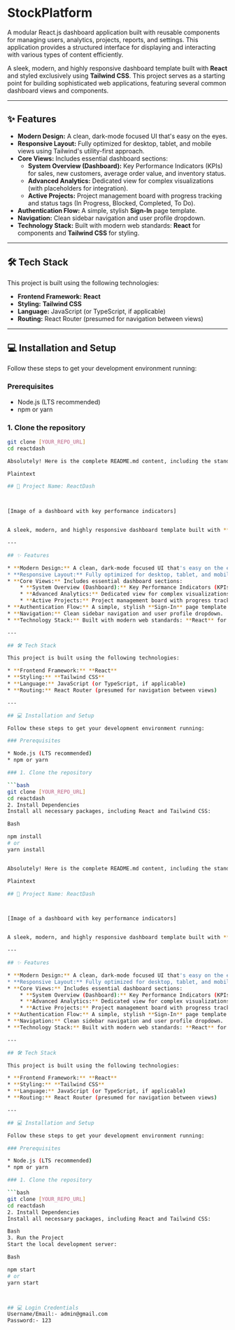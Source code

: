 # StockPlatform
A modular React.js dashboard application built with reusable components for managing users, analytics, projects, reports, and settings. This application provides a structured interface for displaying and interacting with various types of content efficiently.

A sleek, modern, and highly responsive dashboard template built with **React** and styled exclusively using **Tailwind CSS**. This project serves as a starting point for building sophisticated web applications, featuring several common dashboard views and components.

---

## ✨ Features

* **Modern Design:** A clean, dark-mode focused UI that's easy on the eyes.
* **Responsive Layout:** Fully optimized for desktop, tablet, and mobile views using Tailwind's utility-first approach.
* **Core Views:** Includes essential dashboard sections:
    * **System Overview (Dashboard):** Key Performance Indicators (KPIs) for sales, new customers, average order value, and inventory status.
    * **Advanced Analytics:** Dedicated view for complex visualizations (with placeholders for integration).
    * **Active Projects:** Project management board with progress tracking and status tags (In Progress, Blocked, Completed, To Do).
* **Authentication Flow:** A simple, stylish **Sign-In** page template.
* **Navigation:** Clean sidebar navigation and user profile dropdown.
* **Technology Stack:** Built with modern web standards: **React** for components and **Tailwind CSS** for styling.

---

## 🛠️ Tech Stack

This project is built using the following technologies:

* **Frontend Framework:** **React**
* **Styling:** **Tailwind CSS**
* **Language:** JavaScript (or TypeScript, if applicable)
* **Routing:** React Router (presumed for navigation between views)

---

## 💻 Installation and Setup

Follow these steps to get your development environment running:

### Prerequisites

* Node.js (LTS recommended)
* npm or yarn

### 1. Clone the repository

```bash
git clone [YOUR_REPO_URL]
cd reactdash

Absolutely! Here is the complete README.md content, including the standard MIT License text, all in one file ready to be copied and pasted.

Plaintext

## 🚀 Project Name: ReactDash



[Image of a dashboard with key performance indicators]


A sleek, modern, and highly responsive dashboard template built with **React** and styled exclusively using **Tailwind CSS**. This project serves as a starting point for building sophisticated web applications, featuring several common dashboard views and components.

---

## ✨ Features

* **Modern Design:** A clean, dark-mode focused UI that's easy on the eyes.
* **Responsive Layout:** Fully optimized for desktop, tablet, and mobile views using Tailwind's utility-first approach.
* **Core Views:** Includes essential dashboard sections:
    * **System Overview (Dashboard):** Key Performance Indicators (KPIs) for sales, new customers, average order value, and inventory status.
    * **Advanced Analytics:** Dedicated view for complex visualizations (with placeholders for integration).
    * **Active Projects:** Project management board with progress tracking and status tags (In Progress, Blocked, Completed, To Do).
* **Authentication Flow:** A simple, stylish **Sign-In** page template.
* **Navigation:** Clean sidebar navigation and user profile dropdown.
* **Technology Stack:** Built with modern web standards: **React** for components and **Tailwind CSS** for styling.

---

## 🛠️ Tech Stack

This project is built using the following technologies:

* **Frontend Framework:** **React**
* **Styling:** **Tailwind CSS**
* **Language:** JavaScript (or TypeScript, if applicable)
* **Routing:** React Router (presumed for navigation between views)

---

## 💻 Installation and Setup

Follow these steps to get your development environment running:

### Prerequisites

* Node.js (LTS recommended)
* npm or yarn

### 1. Clone the repository

```bash
git clone [YOUR_REPO_URL]
cd reactdash
2. Install Dependencies
Install all necessary packages, including React and Tailwind CSS:

Bash

npm install
# or
yarn install


Absolutely! Here is the complete README.md content, including the standard MIT License text, all in one file ready to be copied and pasted.

Plaintext

## 🚀 Project Name: ReactDash



[Image of a dashboard with key performance indicators]


A sleek, modern, and highly responsive dashboard template built with **React** and styled exclusively using **Tailwind CSS**. This project serves as a starting point for building sophisticated web applications, featuring several common dashboard views and components.

---

## ✨ Features

* **Modern Design:** A clean, dark-mode focused UI that's easy on the eyes.
* **Responsive Layout:** Fully optimized for desktop, tablet, and mobile views using Tailwind's utility-first approach.
* **Core Views:** Includes essential dashboard sections:
    * **System Overview (Dashboard):** Key Performance Indicators (KPIs) for sales, new customers, average order value, and inventory status.
    * **Advanced Analytics:** Dedicated view for complex visualizations (with placeholders for integration).
    * **Active Projects:** Project management board with progress tracking and status tags (In Progress, Blocked, Completed, To Do).
* **Authentication Flow:** A simple, stylish **Sign-In** page template.
* **Navigation:** Clean sidebar navigation and user profile dropdown.
* **Technology Stack:** Built with modern web standards: **React** for components and **Tailwind CSS** for styling.

---

## 🛠️ Tech Stack

This project is built using the following technologies:

* **Frontend Framework:** **React**
* **Styling:** **Tailwind CSS**
* **Language:** JavaScript (or TypeScript, if applicable)
* **Routing:** React Router (presumed for navigation between views)

---

## 💻 Installation and Setup

Follow these steps to get your development environment running:

### Prerequisites

* Node.js (LTS recommended)
* npm or yarn

### 1. Clone the repository

```bash
git clone [YOUR_REPO_URL]
cd reactdash
2. Install Dependencies
Install all necessary packages, including React and Tailwind CSS:

Bash
3. Run the Project
Start the local development server:

Bash

npm start
# or
yarn start



## 💻 Login Credentials
Username/Email:- admin@gmail.com
Password:- 123

